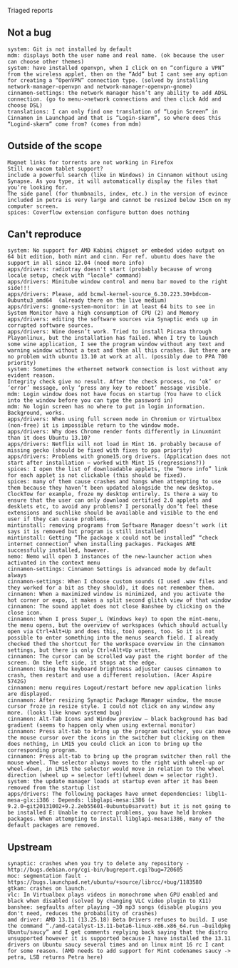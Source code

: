Triaged reports

Not a bug 
---------
	system: Git is not installed by default
	mdm: displays both the user name and real name. (ok because the user can choose other themes)
	system: have installed openvpn, when I click on on “configure a VPN” from the wireless applet, then on the “Add” but I cant see any option for creating a “OpenVPN” connection type. (solved by installing network-manager-openvpn and network-manager-openvpn-gnome)
	cinnamon-settings: the network manager hasn’t any ability to add ADSL connection. (go to menu->network connections and then click Add and choose DSL) 
	translations: I can only find one translation of “Login Screen” in Cinnamon in Launchpad and that is “Login-skærm”, so where does this “Logind-skærm” come from? (comes from mdm)

Outside of the scope
--------------------
	Magnet links for torrents are not working in Firefox
	Still no wacom tablet support?
	include a powerful search (like in Windows) in Cinnamon without using Synapse. As you type, it will automatically display the files that you’re looking for.	
	The side panel (for thumbnails, index, etc.) in the version of evince included in petra is very large and cannot be resized below 15cm on my computer screen.
	spices: Coverflow extension configure button does nothing

Can't reproduce
---------------------------------
	system: No support for AMD Kabini chipset or embeded video output on 64 bit edition, both mint and cinn. For ref. ubuntu does have the support in all since 12.04 (need more info)
    apps/drivers: radiotray doesn't start (probably because of wrong locale setup, check with "locale" command)
	apps/drivers: Minitube window control and menu bar moved to the right side!!!	
	apps/drivers: Please, add bcmwl-kernel-source_6.30.223.30+bdcom-0ubuntu3_amd64	(already there on the live medium)
	apps/drivers: gnome-system-monitor: in at least 64 bits to see in System Monitor have a high consumption of CPU (2) and Memory
	apps/drivers: editing the software sources via Synaptic ends up in corrupted software sources.	
	apps/drivers: Wine doesn’t work. Tried to install Picasa through Playonlinux, but the installation has failed. When I try to launch some wine application, I see the program window without any text and warning window without a text and then all this crashes. But there are no problem with ubuntu 13.10 at work at all. (possibly due to PPA 700 priority)
	system: Sometimes the ethernet network connection is lost without any evident reason.		
	Integrity check give no result. After the check process, no ‘ok’ or ‘error’ message, only ‘press any key to reboot’ message visible.
	mdm: Login window does not have focus on startup (You have to click into the window before you can type the password in)	
	mdm: No login screen has no where to put in login information. Background, works.
	apps/drivers: When using full screen mode in Chromium or Virtualbox (non-free) it is impossible return to the window mode.	
	apps/drivers: Why does Chrome render fonts differently in Linuxmint than it does Ubuntu 13.10?
	apps/drivers: Netflix will not load in Mint 16. probably because of missing gecko (should be fixed with fixes to ppa priority)
	apps/drivers: Problems with gnome15.org drivers. (Application does not start after installation – worked with Mint 15 (regressions?))	
	spices: I open the list of downloadable applets, the “more info” link for each applet is not clickable (this should be fixed).	
	spices: many of them cause crashes and hangs when attempting to use them because they haven’t been updated alongside the new desktop. ClockTow for example, froze my desktop entirely. Is there a way to ensure that the user can only download certified 2.0 applets and desklets etc, to avoid any problems? I personally don’t feel these extensions and suchlike should be available and visible to the end user if they can cause problems.
	mintinstall: removing programs from Software Manager doesn’t work (it says it is removed but program is still installed)
	mintinstall: Getting “The package x could not be installed” “check internet connection” when installing packages. Packages ARE successfully installed, however.	
	nemo: Nemo will open 3 instances of the new-launcher action when activated in the context menu	
	cinnamon-settings: Cinnamon Settings is advanced mode by default always
	cinnamon-settings: When I choose custom sounds (I used .wav files and they worked for a bit as they should), it does not remember them.
    cinnamon: When a maximized window is minimized, and you activate the hot corner or expo, it makes a split second glitch view of that window
	cinnamon: The sound applet does not close Banshee by clicking on the close icon.	
	cinnamon: When I press Super_L (Windows key) to open the mint-menu, the menu opens, but the overview of workspaces (which should actually open via Ctrl+Alt+Up and does this, too) opens, too. So it is not possible to enter something into the menus search field. I already checked thed the shortcut for the workspace overview in the cinnamon settings, but there is only Ctrl+Alt+Up written.	
	cinnamon: The cursor can be scrolled way past the right border of the screen. On the left side, it stops at the edge.
	cinnamon: Using the keyboard brightness adjuster causes cinnamon to crash, then restart and use a different resolution. (Acer Aspire 5742G)
	cinnamon: menu requires Logout/restart before new application links are displayed.
	cinnamon: After resizing Synaptic Package Manager window, the mouse cursor froze in resize style. I could not click on any window any more. (looks like known systemd bug)
	cinnamon: Alt-Tab Icons and Window preview – black background has bad gradient (seems to happen only when using external monitor)
	cinnamon: Press alt-tab to bring up the program switcher, you can move the mouse cursor over the icons in the switcher but clicking on them does nothing, in LM15 you could click an icon to bring up the corresponding program.
	cinnamon: Press alt-tab to bring up the program switcher then roll the mouse wheel. The selector always moves to the right with wheel-up or wheel-down, in LM15 the selector would move in relation to the wheel direction (wheel up = selector left)(wheel down = selector right).
	system: the update manager loads at startup even after it has been removed from the startup list 
	apps/drivers: The following packages have unmet dependencies: libgl1-mesa-glx:i386 : Depends: libglapi-mesa:i386 (= 9.2.0~git20131002+9.2.2eb55601-0ubuntu0sarvatt) but it is not going to be installed E: Unable to correct problems, you have held broken packages. When attempting to install libglapi-mesa:i386, many of the default packages are removed.	

Upstream
--------
	synaptic: crashes when you try to delete any repository - http://bugs.debian.org/cgi-bin/bugreport.cgi?bug=720605
	moc: segmentation fault - https://bugs.launchpad.net/ubuntu/+source/librcc/+bug/1183580
	gtkam: crashes on launch.
	vlc: In Virtualbox plays videos in monochrome when GPU enabled and black when disabled (solved by changing VLC video plugin to X11)
	banshee: segfaults after playing ~30 mp3 songs (disable plugins you don't need, reduces the probability of crashes)
	amd driver: AMD 13.11 (13.25.18) Beta Drivers refuses to build. I use the command “./amd-catalyst-13.11-beta6-linux-x86.x86_64.run –buildpkg Ubuntu/saucy” and I get comments replying back saying that the distro unsupported however it is supported because I have installed the 13.11 drivers on Ubuntu saucy several times and on linux mint 16 rc I cant for some reason.	(AMD needs to add support for Mint codenames saucy -> petra, LSB returns Petra here)
